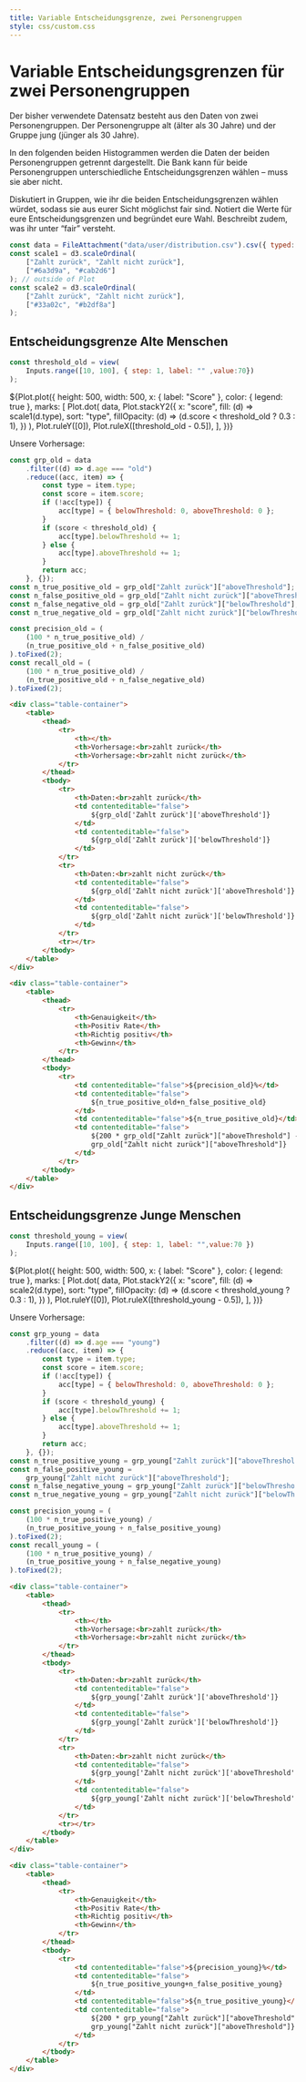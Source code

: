 ```yaml
---
title: Variable Entscheidungsgrenze, zwei Personengruppen
style: css/custom.css
---
```


# Variable Entscheidungsgrenzen für zwei Personengruppen

Der bisher verwendete Datensatz besteht aus den Daten von zwei Personengruppen. Der Personengruppe alt (älter als 30 Jahre) und der Gruppe jung (jünger als 30 Jahre). 

In den folgenden beiden Histogrammen werden die Daten der beiden Personengruppen getrennt dargestellt. Die Bank kann für beide Personengruppen unterschiedliche Entscheidungsgrenzen wählen – muss sie aber nicht.



<div class="tip" label="Aufgabe">
Diskutiert in Gruppen, wie ihr die beiden Entscheidungsgrenzen wählen würdet, sodass sie aus eurer Sicht möglichst fair sind. Notiert die Werte für eure Entscheidungsgrenzen und begründet eure Wahl. Beschreibt zudem, was ihr unter “fair” versteht. 
</div>


```js
const data = FileAttachment("data/user/distribution.csv").csv({ typed: true });
const scale1 = d3.scaleOrdinal(
    ["Zahlt zurück", "Zahlt nicht zurück"],
    ["#6a3d9a", "#cab2d6"]
); // outside of Plot
const scale2 = d3.scaleOrdinal(
    ["Zahlt zurück", "Zahlt nicht zurück"],
    ["#33a02c", "#b2df8a"]
);
```

<div class="grid grid-cols-2">
  <div class="card" style="max-width: 700px;">
    <h2>Entscheidungsgrenze Alte Menschen</h2>
    
```js
const threshold_old = view(
    Inputs.range([10, 100], { step: 1, label: "" ,value:70})
);
```

${Plot.plot({
height: 500,
width: 500,
x: { label: "Score" },
color: { legend: true },
marks: [
Plot.dot(
data,
Plot.stackY2({
x: "score",
fill: (d) => scale1(d.type),
sort: "type",
fillOpacity: (d) => (d.score < threshold_old ? 0.3 : 1),
})
),
Plot.ruleY([0]),
Plot.ruleX([threshold_old - 0.5]),
],
})}

Unsere Vorhersage:

```js
const grp_old = data
    .filter((d) => d.age === "old")
    .reduce((acc, item) => {
        const type = item.type;
        const score = item.score;
        if (!acc[type]) {
            acc[type] = { belowThreshold: 0, aboveThreshold: 0 };
        }
        if (score < threshold_old) {
            acc[type].belowThreshold += 1;
        } else {
            acc[type].aboveThreshold += 1;
        }
        return acc;
    }, {});
const n_true_positive_old = grp_old["Zahlt zurück"]["aboveThreshold"];
const n_false_positive_old = grp_old["Zahlt nicht zurück"]["aboveThreshold"];
const n_false_negative_old = grp_old["Zahlt zurück"]["belowThreshold"];
const n_true_negative_old = grp_old["Zahlt nicht zurück"]["belowThreshold"];

const precision_old = (
    (100 * n_true_positive_old) /
    (n_true_positive_old + n_false_positive_old)
).toFixed(2);
const recall_old = (
    (100 * n_true_positive_old) /
    (n_true_positive_old + n_false_negative_old)
).toFixed(2);
```

```html
<div class="table-container">
    <table>
        <thead>
            <tr>
                <th></th>
                <th>Vorhersage:<br>zahlt zurück</th>
                <th>Vorhersage:<br>zahlt nicht zurück</th>
            </tr>
        </thead>
        <tbody>
            <tr>
                <th>Daten:<br>zahlt zurück</th>
                <td contenteditable="false">
                    ${grp_old['Zahlt zurück']['aboveThreshold']}
                </td>
                <td contenteditable="false">
                    ${grp_old['Zahlt zurück']['belowThreshold']}
                </td>
            </tr>
            <tr>
                <th>Daten:<br>zahlt nicht zurück</th>
                <td contenteditable="false">
                    ${grp_old['Zahlt nicht zurück']['aboveThreshold']}
                </td>
                <td contenteditable="false">
                    ${grp_old['Zahlt nicht zurück']['belowThreshold']}
                </td>
            </tr>
            <tr></tr>
        </tbody>
    </table>
</div>
```



```html
<div class="table-container">
    <table>
        <thead>
            <tr>
                <th>Genauigkeit</th>
                <th>Positiv Rate</th>
                <th>Richtig positiv</th>
                <th>Gewinn</th>
            </tr>
        </thead>
        <tbody>
            <tr>
                <td contenteditable="false">${precision_old}%</td>
                <td contenteditable="false">
                    ${n_true_positive_old+n_false_positive_old}
                </td>
                <td contenteditable="false">${n_true_positive_old}</td>
                <td contenteditable="false">
                    ${200 * grp_old["Zahlt zurück"]["aboveThreshold"] - 1000 *
                    grp_old["Zahlt nicht zurück"]["aboveThreshold"]}
                </td>
            </tr>
        </tbody>
    </table>
</div>
```

</div>

  <div class="card" style="max-width: 500px;">
    <h2>Entscheidungsgrenze Junge Menschen</h2>

```js
const threshold_young = view(
    Inputs.range([10, 100], { step: 1, label: "",value:70 })
);
```

${Plot.plot({
height: 500,
width: 500,
x: { label: "Score" },
color: { legend: true },
marks: [
Plot.dot(
data,
Plot.stackY2({
x: "score",
fill: (d) => scale2(d.type),
sort: "type",
fillOpacity: (d) => (d.score < threshold_young ? 0.3 : 1),
})
),
Plot.ruleY([0]),
Plot.ruleX([threshold_young - 0.5]),
],
})}

Unsere Vorhersage:

```js
const grp_young = data
    .filter((d) => d.age === "young")
    .reduce((acc, item) => {
        const type = item.type;
        const score = item.score;
        if (!acc[type]) {
            acc[type] = { belowThreshold: 0, aboveThreshold: 0 };
        }
        if (score < threshold_young) {
            acc[type].belowThreshold += 1;
        } else {
            acc[type].aboveThreshold += 1;
        }
        return acc;
    }, {});
const n_true_positive_young = grp_young["Zahlt zurück"]["aboveThreshold"];
const n_false_positive_young =
    grp_young["Zahlt nicht zurück"]["aboveThreshold"];
const n_false_negative_young = grp_young["Zahlt zurück"]["belowThreshold"];
const n_true_negative_young = grp_young["Zahlt nicht zurück"]["belowThreshold"];

const precision_young = (
    (100 * n_true_positive_young) /
    (n_true_positive_young + n_false_positive_young)
).toFixed(2);
const recall_young = (
    (100 * n_true_positive_young) /
    (n_true_positive_young + n_false_negative_young)
).toFixed(2);
```

```html
<div class="table-container">
    <table>
        <thead>
            <tr>
                <th></th>
                <th>Vorhersage:<br>zahlt zurück</th>
                <th>Vorhersage:<br>zahlt nicht zurück</th>
            </tr>
        </thead>
        <tbody>
            <tr>
                <th>Daten:<br>zahlt zurück</th>
                <td contenteditable="false">
                    ${grp_young['Zahlt zurück']['aboveThreshold']}
                </td>
                <td contenteditable="false">
                    ${grp_young['Zahlt zurück']['belowThreshold']}
                </td>
            </tr>
            <tr>
                <th>Daten:<br>zahlt nicht zurück</th>
                <td contenteditable="false">
                    ${grp_young['Zahlt nicht zurück']['aboveThreshold']}
                </td>
                <td contenteditable="false">
                    ${grp_young['Zahlt nicht zurück']['belowThreshold']}
                </td>
            </tr>
            <tr></tr>
        </tbody>
    </table>
</div>
```



```html
<div class="table-container">
    <table>
        <thead>
            <tr>
                <th>Genauigkeit</th>
                <th>Positiv Rate</th>
                <th>Richtig positiv</th>
                <th>Gewinn</th>
            </tr>
        </thead>
        <tbody>
            <tr>
                <td contenteditable="false">${precision_young}%</td>
                <td contenteditable="false">
                    ${n_true_positive_young+n_false_positive_young}
                </td>
                <td contenteditable="false">${n_true_positive_young}</td>
                <td contenteditable="false">
                    ${200 * grp_young["Zahlt zurück"]["aboveThreshold"] - 1000 *
                    grp_young["Zahlt nicht zurück"]["aboveThreshold"]}
                </td>
            </tr>
        </tbody>
    </table>
</div>
```

  </div>
</div>
